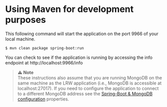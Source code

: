 # Using Maven for development purposes

This following command will start the application on the port 9966 of your local machine.
``` 
$ mvn clean package spring-boot:run 
```

You can check to see if the application is running by accessing the info endpoint at http://localhost:9966/info

>  **⚠ Note** <br>
These instructions also assume that you are running MongoDB on the same machine as the LRW application (i.e., MongoDB is accessible at localhost:27017). If you need to configure the application to connect to a different MongoDB address see the [Spring-Boot & MongoDB configuration](http://docs.spring.io/spring-boot/docs/current/reference/html/common-application-properties.html) properties.